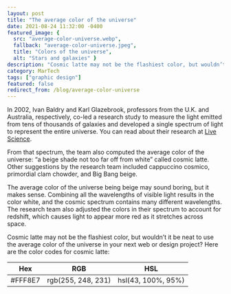 ```yaml
---
layout: post
title: "The average color of the universe"
date: 2021-08-24 11:32:00 -0400
featured_image: {
  src: "average-color-universe.webp",
  fallback: "average-color-universe.jpeg",
  title: "Colors of the universe",
  alt: "Stars and galaxies" }
description: "Cosmic latte may not be the flashiest color, but wouldn’t it be neat to use the average color of the universe in your next project?"
category: MarTech
tags: ["graphic design"]
featured: false
redirect_from: /blog/average-color-universe
---
```


In 2002, Ivan Baldry and Karl Glazebrook, professors from the U.K. and Australia, respectively, co-led a research study to measure the light emitted from tens of thousands of galaxies and developed a single spectrum of light to represent the entire universe. You can read about their research at [Live Science](https://www.livescience.com/average-color-of-universe.html).

From that spectrum, the team also computed the average color of the universe: “a beige shade not too far off from white” called cosmic latte. Other suggestions by the research team included cappuccino cosmico, primordial clam chowder, and Big Bang beige.

The average color of the universe being beige may sound boring, but it makes sense. Combining all the wavelengths of visible light results in the color white, and the cosmic spectrum contains many different wavelengths. The research team also adjusted the colors in their spectrum to account for redshift, which causes light to appear more red as it stretches across space.

Cosmic latte may not be the flashiest color, but wouldn’t it be neat to use the average color of the universe in your next web or design project? Here are the color codes for cosmic latte:

<table>
	<thead>
		<tr>
			<th>Hex</th>
			<th>RGB</th>
			<th>HSL</th>
		</tr>
	</thead>
	<tbody>
		<tr>
			<td data-table-heading="Hex">#FFF8E7</td>
			<td data-table-heading="RGB">rgb(255, 248, 231)</td>
			<td data-table-heading="HSL">hsl(43, 100%, 95%)</td>
		</tr>
	</tbody>
</table>